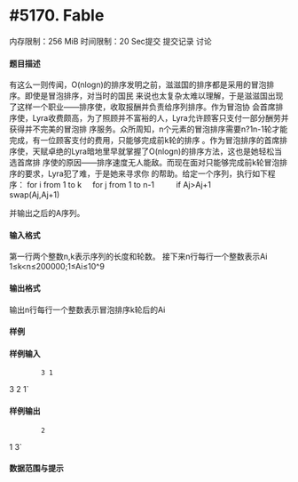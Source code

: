 
# #5170. Fable
内存限制：256 MiB 时间限制：20 Sec提交 提交记录 讨论
#### 题目描述
有这么一则传闻，O(nlogn)的排序发明之前，滋滋国的排序都是采用的冒泡排序。即使是冒泡排序，对当时的国民
来说也太复杂太难以理解，于是滋滋国出现了这样一个职业——排序使，收取报酬并负责给序列排序。作为冒泡协
会首席排序使，Lyra收费颇高，为了照顾并不富裕的人，Lyra允许顾客只支付一部分酬劳并获得并不完美的冒泡排
序服务。众所周知，n个元素的冒泡排序需要n?1n-1轮才能完成，有一位顾客支付的费用，只能够完成前k轮的排序
。作为冒泡排序的首席排序使，天赋卓绝的Lyra暗地里早就掌握了O(nlogn)的排序方法，这也是她轻松当选首席排
序使的原因——排序速度无人能敌。而现在面对只能够完成前k轮冒泡排序的要求，Lyra犯了难，于是她来寻求你
的帮助。给定一个序列，执行如下程序：
for i from 1 to k
    for j from 1 to n-1
         if Aj>Aj+1
            swap(Aj,Aj+1)

并输出之后的A序列。



#### 输入格式
第一行两个整数n,k表示序列的长度和轮数。
接下来n行每行一个整数表示Ai
1≤k<n≤200000;1≤Ai≤10^9




#### 输出格式
输出n行每行一个整数表示冒泡排序k轮后的Ai



#### 样例

#### 样例输入

			3 1
3
2
1`
#### 样例输出

			2
1
3`
#### 数据范围与提示

